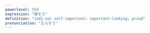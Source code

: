 ```yaml
---
powerlevel: 550
expression: "偉そう"
definition: "(adj-na) self-important; important-looking; proud"
pronunciation: "えらそう"
---
```


